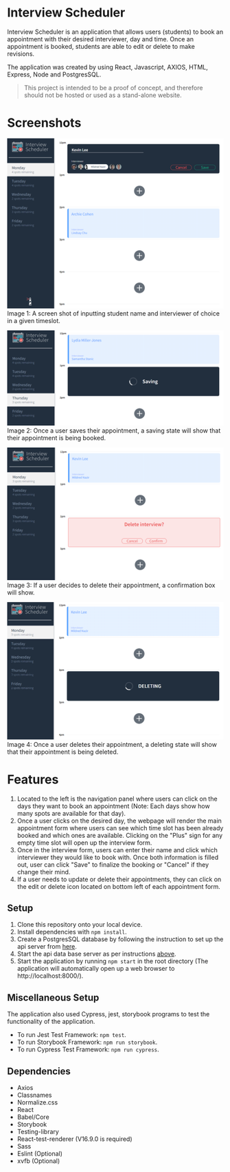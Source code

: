 # Interview Scheduler
Interview Scheduler is an application that allows users (students) to book an appointment with their desired interviewer, day and time. Once an appointment is booked, students are able to edit or delete to make revisions.

The application was created by using React, Javascript, AXIOS, HTML, Express, Node and PostgresSQL.

> This project is intended to be a proof of concept, and therefore should not be hosted or used as a stand-alone website.

# Screenshots
![A screenshot of inputting student name and interviewer choice at a selected timeslot](https://github.com/jhssttj/scheduler/blob/master/public/images/images-README/Scheduler-Pic-1.PNG?raw=true)
Image 1: A screen shot of inputting student name and interviewer of choice in a given timeslot.

![A screenshot of the process of saving an appointment](https://github.com/jhssttj/scheduler/blob/master/public/images/images-README/Scheduler-Pic-2.PNG?raw=true)
Image 2: Once a user saves their appointment, a saving state will show that their appointment is being booked.

![A screenshot to confirm delete of appointment](https://github.com/jhssttj/scheduler/blob/master/public/images/images-README/Scheduler-Pic-3.PNG?raw=true)
Image 3: If a user decides to delete their appointment, a confirmation box will show.

![A screenshot of the process of deleting an appointment](https://github.com/jhssttj/scheduler/blob/master/public/images/images-README/Scheduler-Pic-4.PNG?raw=true)
Image 4: Once a user deletes their appointment, a deleting state will show that their appointment is being deleted.

# Features
1. Located to the left is the navigation panel where users can click on the days they want to book an appointment (Note: Each days show how many spots are available for that day).
2. Once a user clicks on the desired day, the webpage will render the main appointment form where users can see which time slot has been already booked and which ones are available. Clicking on the "Plus" sign for any empty time slot will open up the interview form.
3. Once in the interview form, users can enter their name and click which interviewer they would like to book with. Once both information is filled out, user can click "Save" to finalize the booking or "Cancel" if they change their mind.
4. If a user needs to update or delete their appointments, they can click on the edit or delete icon located on bottom left of each appointment form.

## Setup
1. Clone this repository onto your local device.
2. Install dependencies with `npm install`.
3. Create a PostgresSQL database by following the instruction to set up the api server from [here](https://github.com/lighthouse-labs/scheduler-api).
4. Start the api data base server as per instructions [above](https://github.com/lighthouse-labs/scheduler-api).
5. Start the application by running `npm start` in the root directory (The application will automatically open up a web browser to http://localhost:8000/).

## Miscellaneous Setup
The application also used Cypress, jest, storybook programs to test the functionality of the application.
- To run Jest Test Framework: `npm test`.
- To run Storybook Framework: `npm run storybook`.
- To run Cypress Test Framework: `npm run cypress`.

## Dependencies
- Axios
- Classnames
- Normalize.css
- React 
- Babel/Core
- Storybook
- Testing-library
- React-test-renderer (V16.9.0 is required)
- Sass
- Eslint (Optional)
- xvfb (Optional)



